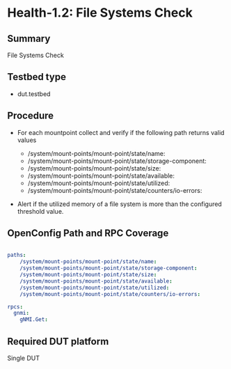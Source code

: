 # Health-1.2: File Systems Check

## Summary

File Systems Check

## Testbed type

*    dut.testbed

## Procedure

* For each mountpoint collect and verify if the following path returns valid values
    *    /system/mount-points/mount-point/state/name:
    *    /system/mount-points/mount-point/state/storage-component:
    *    /system/mount-points/mount-point/state/size:
    *    /system/mount-points/mount-point/state/available:
    *    /system/mount-points/mount-point/state/utilized:
    *    /system/mount-points/mount-point/state/counters/io-errors:

* Alert if the utilized memory of a file system is more than the configured threshold value.
  
## OpenConfig Path and RPC Coverage

```yaml

paths:
    /system/mount-points/mount-point/state/name:
    /system/mount-points/mount-point/state/storage-component:
    /system/mount-points/mount-point/state/size:
    /system/mount-points/mount-point/state/available:
    /system/mount-points/mount-point/state/utilized:
    /system/mount-points/mount-point/state/counters/io-errors:

rpcs:
  gnmi:
    gNMI.Get:
```

## Required DUT platform

Single DUT
